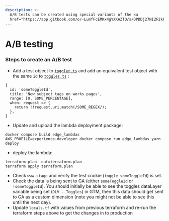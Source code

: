 ```yaml
---
description: >-
  A/B tests can be created using special variants of the <a
  href="https://app.gitbook.com/o/-LumfFcEMKx4gYXKAZTQ/s/DPDDj27NI2F2kPukWrC1/~/changes/75/readme/front-end/toggles-feature-flags">toggles</a>
---
```


# A/B testing

### Steps to create an A/B test

* Add a test object to [`toggler.ts`](https://github.com/wellcomecollection/wellcomecollection.org/blob/main/cache/edge_lambdas/src/toggler.ts) and add an equivalent test object with the same `id` to [`toggles.ts`](https://github.com/wellcomecollection/wellcomecollection.org/blob/main/toggles/webapp/toggles.ts) :

```
{
  id: 'someToggleId',
  title: 'New subject tags on works pages',
  range: [0, SOME_PERCENTAGE],
  when: request => {
    return !!request.uri.match(/SOME_REGEX/);
  },
}
```

* Update and upload the lambda deployment package:

```
docker compose build edge_lambdas
AWS_PROFILE=experience-developer docker compose run edge_lambdas yarn deploy
```

* deploy the lambda:

```
terraform plan -out=terraform.plan
terraform apply terraform.plan
```

* Check `www-stage` and verify the test cookie (`toggle_someToggleId`) is set.
* Check the data is being sent to GA (either `someToggleId` or `!someToggleId`). You should initially be able to see the toggles dataLayer variable being set (`DLV - Toggles`) in GTM, then this data should get sent to GA as a custom dimension (note you might not be able to see this until the next day).
* Update `locals.tf` with values from previous terraform and re-run the terraform steps above to get the changes in to production
